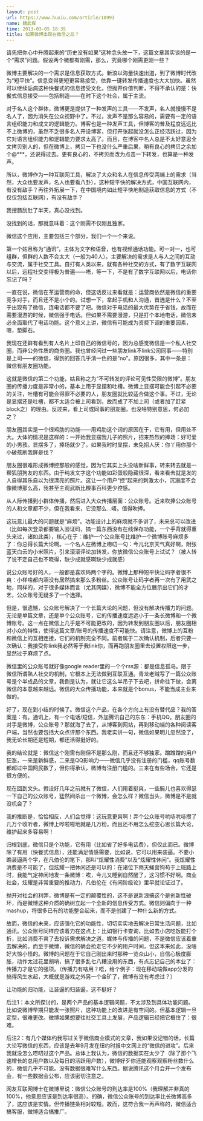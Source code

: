 ```yaml
---
layout: post
url: https://www.huxiu.com/article/10993
name: 魏武挥
time: 2013-03-05 18:35
title: 如果微博出现在微信之后？
---
```

请先把你心中升腾起来的“历史没有如果”这种念头放一下，这篇文章其实谈的是一个“需求”问题。假设两个微都有刚需，那么，究竟哪个刚需更刚一些？

微博主要解决的一个需求是信息获取方式。新浪以海量快速出道，到了微博时代改为“短平快”。信息变得更短更容易接受，依靠一键转发传播速度也大大加快。虽然可以继续诟病这种快餐式的信息接受文化，但抛开价值判断，不得不承认的是：快餐式信息接受——包括制造——在时下这个社会，属于主流。

对于名人这个群体，微博更是提供了一种发声的工具——不发声，名人就慢慢不是名人了，因为消失在公众视野中了。不过，发声不是那么容易的，需要有一定的语言组织能力和成文的逻辑能力。博客也是一种发声工具，但博客的普及程度远远比不上微博的，虽然不乏很多名人开设博客，但打开张起就没怎么正经活跃过，因为它对语言组织能力和逻辑能力要求太高了。而且，在博客中名人总是不太好意思全文拷贝别人的，但在微博上，拷贝一下也没什么严重后果，稍有良心的拷贝之余加个@***，还说得过去。更有良心的，不拷贝而改为点击一下转发，也算是一种发声。

所以，微博作为一种互联网工具，解决了大众和名人在信息传受两端上的需求（当然，大众也要发声，名人也要看八卦），这种短平快的解决方式，中国互联网内，有没有敌手？再往外拓展一下，在中国境内如此短平快地制造获取信息的方式（不仅仅包括互联网），有没有敌手？

我搜肠刮肚了半天，真心没找到。

没找到的话，那就意味着：这个刚需不仅刚且独家。

微信这个应用，主要包括三个部分，我们一个一个来说。

第一个姑且称为“通讯”，主体为文字和语音，也有视频通话功能。可一对一，也可组群，但群的人数不会太大（一般为40人）。主要解决的需求是人与人之间的互动与交流，属于社交工具。自打有人类以来，就有各种社交的方式，有了数字互联网以后，远程社交变得极为普遍——唔，等一下，不是有了数字互联网以后，电话你忘记了吗？

一直在说，微信在革运营商的命，但这话反过来看就是：运营商依然是微信的重要竞争对手，而且还不是小个的。试想一下，拿起手机和人沟通，首选是什么？不至于出现有了微信，连电话都不要了吧。微信对于电话的最大优势在于省钱，故而在需要漫游的时候，微信强于电话。但如果不需要漫游，只是打个本地电话，微信未必全面取代了电话功能。这个意义上讲，微信有可能成为资费下调的重要因素，嗯，垫脚石。

我现在还鲜有看到有人名片上印自己的微信号的，因为总感觉微信是一个私人社交圈，而非公务性质的商务圈。我也曾经问过一些朋友link不link公司同事——特别是上司——的微信，得到的回答几乎清一色的是“no”。原因很多，其中一条是：微信有朋友圈功能。

这就是微信的第二个功能，姑且称之为“不可转发的评论可见性受限的微博”。朋友圈的传播力度是非常小的，基本上用于显摆和吐槽。微博上显摆可能会引起不必要的关注，吐槽有可能会得罪不必要的人，朋友圈就比较适合做这个事。不过，无论是显摆还是吐槽，都不太适合被上司看到，故而成了不加上司（或者加了赶紧block之）的理由。反过来，看上司或同事的朋友圈，也没啥特别意思，何必加之？

朋友圈其实是一个很鸡肋的功能——用鸡肋这个词的原因在于，它有用，但用处不大。大体的情况是这样的：一开始我显摆我儿子的照片，招来热烈的捧场：好可爱的小男孩。显摆多了，捧场就少了。如果我时时显摆，未免招人厌：你丫用你那个小破孩刷我屏是伐？

朋友圈很难形成微博控那般的感觉，因为它其实上头没啥新鲜事，转来转去就是一帮狐朋狗友的东西。由于纯发文字这个功能如彩蛋般隐藏很深，看来看去就是发的人自得其乐自以为很漂亮的照片。这让一个用户“控”起来的刺激太小，沉溺度不会像微博那么高，我甚至主观武断比糗事百科更少控感。

从人际传播到小群体传播，然后进入大众传播层面：公众账号。近来吹捧公众账号的人和文章都不少，但在我看来，它没那么…唔，值得吹捧。

这玩意儿最大的问题就是“麻烦”。功能设计上的麻烦就不多讲了，未来总可以改进（比如每次登录都要输入验证码，搞一篇东西没有在线保存功能，一个手背就得重头来过，诸如此类），核心在于：维护一个公众账号比维护一个微博账号麻烦多了：你总得长篇大论啊。一个名人在微博上唠叨一句：今儿北京天气真好啊，附张蓝天白云的小米照片，引来滚滚评论加转发，你放微信公众账号上试试？（被人转了说不定自己也不晓得，缺少成就感啊缺少成就感）

说公众账号好的人，一般都是喜欢码两个字的。微博上那种短平快让码字者很不爽：小样啥都内涵没有居然搞来那么多粉丝。公众账号让码字者再一次有了用武之地，同样的，对于很多媒体而言（尤其网媒），微博不能全方位展示出它们的才艺，公众账号无疑多了一个选择。

但是，很遗憾，公众账号解决了一个长篇大论的问题，但没有解决传播力的问题。无论是单篇文章，还是单个公众账号，它的传播速度远远小于一条长微博和一个微博账号。这一点在微信上几乎是不可能更改的，因为转发到朋友圈以后，朋友圈相对小众的特性，使得这篇文章/账号的传播速度不可能快。请注意，微博上的互粉和微信上的互相连接，它们的机制完全不同。前者属于二次确认机制，后者只要一次确认：我接受你link我必然等于我link你，而再跑朋友圈里去设置权限这一步，显然过于麻烦了点。

微信里的公众账号就好像google reader里的一个个rss源：都是信息孤岛。限于微信所谓熟人社交的机制，它根本上无法做到互联互通。青龙老贼写了一篇公众账号是个半成品的文章，我倒是认为，就让它这么半吊子下去吧，拼命往下做，会离微信的本意越来越远。微信的大众传播功能，本来就是个bonus，不能当成主业来做的。

好了，现在到小结的时候了。微信这个产品，在各个方向上有没有替代品？我的答案是：有。通讯上，有一个电话/短信，外加腾讯自己的东东：手机QQ。朋友圈的对手是微博，公众账号？那就海了去了，从博客到网站，再到移动端的各种阅读客户端，当然也要包括大众点评那个东西。我老实讲一句，微信如果明儿忽然没了，我无论长期还是短期，都还活得挺好的。

我的结论就是：微信这个刚需有刚但不是那么刚，而且还不够独家。蹭蹭蹭的用户狂涨，一来是新鲜感，二来是QQ影响力——微信几乎没有注册的门槛，qq账号数都超过中国网民数了，但你得承认，微博有注册门槛的。三来在有些场合，它还是很方便的。

现在回到文头。假设好几年之前就有了微信，人们用着挺爽，一些腕儿也喜欢得瑟一下自己的公众账号，猛然间杀出一个微博，会怎么样？微信当头，微博是不是就没机会了？

我的推断是，恰恰相反，人们会觉得：这玩意更爽啊！弄个公众账号吭哧吭哧攒了几万个收听者，微博上哗啦啦地就是几万粉。而且还不用怎么挖空心思长篇大论，维护起来多容易啊！

归根到底，微信只是个功能，它有用（比如省了好多电话费），但仅此而已。微博除了有用（快餐式信息），还能满足情感需要，比如说，它可以用来装逼。不要小瞧装逼两个字，在凡伯伦的笔下，那叫“炫耀性消费”以及“炫耀性休闲”。我炫耀性消费是不可能了，但炫耀一把休闲还是可以的：在诸位下雨天蝇营狗苟于上班路上时，我能气定神闲地发一条微博：唉，今儿又睡到自然醒了，这习惯不好啊。商业社会，炫耀是非常重要的推动力，凡伯伦在《有闲阶级论》里早就论证过了。

抛开对社会的利弊，微博是有一定的颠覆性的，这不是说新浪搞这个是创新性破坏，而是微博这种介质的确树立起一个全新的信息传受方式。微信则偏向于一种mashup，将很多已有的功能整合起来，而不是创建了一种什么新的方式。

故而，微信的未来，应该强化它的功能性，切切实实地去解决日常生活问题，比如通讯。公众账号同样应该着力在这点上：比如银行卡查询，比如去小店吃饭能打个折，比如消费不爽了去投诉需求解决之道。媒体与传播的问题，不是微信应该着重去解决的。而至于微博，微信的确会抢走它不少的用户时间，但这本来如此，没啥好大惊小怪的。微博的问题在于它自己刚出来时那种一览众山小，自信心极度膨胀，动作太过花里胡哨，搞了很多乱七八糟没用的东西，有点忘记自己的本业了：传播力才是它的强项。（传播力有啥用？唔，给个例子：现在移动端做app分发的搞得风生水起，大概就是游戏之外另一个金矿了，微博有没有考虑过？）

让功能的归功能，让装逼的归装逼，这不挺好？

后注1：本文所探讨的，是两个产品的基本逻辑问题，不太涉及到具体功能问题。比如说微博早期只能发一张照片，这种功能上的改进是有空间的。但基本逻辑一旦定型，很难更改。微博如果想要往社交工具上发展，产品逻辑已经把它框住了：很难。

后注2：有几个媒体约我写过关于微信商业模式的文章，我如果没记错的话，长篇大论写微信的东西，应该是去年9月发在纽约时报中文网上的“微信的进攻”。后来我就没怎么唠叨过这个产品。总体上我认为，微信的数据实在太少了（除了那个飞速增长的总用户数以及每日的活跃用户数），微博好歹你还能观察观察粉丝数什么的，微信几乎不可能。没有数据很难写什么东西。据说腾讯这个月会开一个发布会，有一些数据会公布，应该密切注意之。

网友互联网博士在微博里说：微信公众账号的到达率是100%（我理解并非真的100%，他意思应该是到达率很高）。的确，微信公众账号的到达率比长微博高多了，这应该是实情。但传播链条相对较短。故而，这符合我一再声称的，微信适合搞客服，微博适合搞推广。

